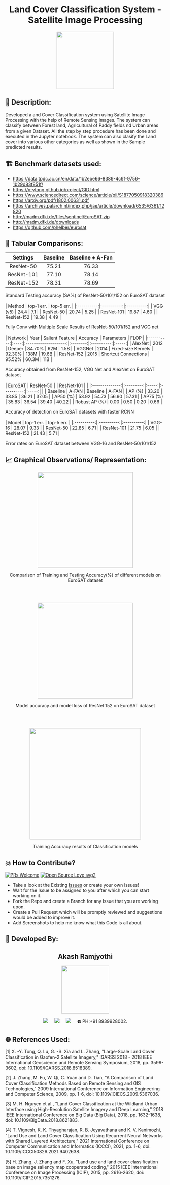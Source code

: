 <h1 align="center">Land Cover Classification System - Satellite Image Processing</h1>

<p align="center">
<img src="https://user-images.githubusercontent.com/54114888/148724436-573a6b4f-3e03-4da2-aa9d-a16d7396c52c.png" width="180" height="180">
</p>

## 📜 Description:
Developed a and Cover Classification system using Satellite Image Processing with the help of Remote Sensing images. The system can classify between Forest land, Agricultural of Paddy fields nd Urban areas from a given Dataset. All the step by step procedure has been done and executed in the Jupyter notebook. The system can also clasify the Land cover into various other categories as well as shown in the Sample predicted results.

## 🏗 Benchmark datasets used:
- https://data.tpdc.ac.cn/en/data/1b2ebe66-8389-4c9f-9756-1b29d83f851f/
- https://x-ytong.github.io/project/GID.html
- https://www.sciencedirect.com/science/article/pii/S1877050918320386
- https://arxiv.org/pdf/1802.00631.pdf
- https://archives.palarch.nl/index.php/jae/article/download/6535/6361/12820
- http://madm.dfki.de/files/sentinel/EuroSAT.zip
- http://madm.dfki.de/downloads
- https://github.com/phelber/eurosat

## 🔭 Tabular Comparisons:
|  Settings  | Baseline | Baseline + A-Fan |
|:----------:|:--------:|:----------------:|
|  ResNet-50 |   75.21  |       76.33      |
| ResNet-101 |   77.10  |       78.14      |
| ResNet-152 |   78.31  |       78.69      |

Standard Testing accuracy (SA%) of ResNet-50/101/152 on EuroSAT dataset
<br>
<br>
|   Method   | top-1 err. | top-5 err. |
|:----------:|:----------:|:----------:|
|  VGG (v5)  |    24.4    |     7.1    |
|  ResNet-50 |    20.74   |    5.25    |
| ResNet-101 |    19.87   |    4.60    |
| ResNet-152 |    19.38   |    4.49    |

Fully Conv with Multiple Scale Results of ResNet-50/101/152 and VGG net
<br>
<br>
|   Network  | Year |    Salient Feature   | Accuracy | Parameters |  FLOP |
|:----------:|:----:|:--------------------:|:--------:|:----------:|:-----:|
|   AlexNet  | 2012 |        Deeper        |  84.70%  |     62M    |  1.5B |
|   VGGNet   | 2014 |  Fixed-size Kernels  |  92.30%  |    138M    | 19.6B |
| ResNet-152 | 2015 | Shortcut Connections |  95.52%  |    60.3M   |  11B  |

Accuracy obtained from ResNet-152, VGG Net and AlexNet on EuroSAT dataset
<br>
<br>
| EuroSAT        | ResNet-50 |       | ResNet-101 |       |
|:--------------:|:---------:|:-----:|:----------:|:-----:|
|                |  Baseline | A-FAN |  Baseline  | A-FAN |
|     AP (%)     |   33.20   | 33.85 |    36.21   | 37.05 |
|    AP50 (%)    |   53.92   | 54.73 |    56.90   | 57.31 |
|    AP75 (%)    |   35.83   | 36.54 |    39.40   | 40.22 |
|  Robust AP (%) |    0.00   |  0.50 |    0.20    |  0.66 |

Accuracy of detection on EuroSAT datasets with faster RCNN
<br>
<br>
|    Model   | top-1 err. | top-5 err. |
|:----------:|:----------:|:----------:|
|   VGG-16   |    28.07   |    9.33    |
|  ResNet-50 |    22.85   |    6.71    |
| ResNet-101 |    21.75   |    6.05    |
| ResNet-152 |    21.43   |    5.71    |

Error rates on EuroSAT dataset between VGG-16 and ResNet-50/101/152

## 📈 Graphical Observations/ Representation:

<p align="center">
<img src="https://user-images.githubusercontent.com/54114888/150593415-794c0187-006d-4328-a44e-48b03190b0e3.png" width="" height="300">
<p align="center">Comparison of Training and Testing Accuracy(%) of different models on EuroSAT dataset</p>  
</p>

<br>
<br>

<p align="center">
<img src="https://user-images.githubusercontent.com/54114888/150595312-1f371d4d-4b07-40af-98b0-515fb2235d32.png" width="" height="300">
<p align="center">Model accuracy and model loss of ResNet 152 on EuroSAT dataset</p>  
</p>

<br>
<br>

<p align="center">
<img src="https://www.mdpi.com/applsci/applsci-11-02723/article_deploy/html/images/applsci-11-02723-g021.png" width="" height="350">
<p align="center">Training Accuracy results of Classification models</p>  
</p>

## 💥 How to Contribute?

[![PRs Welcome](https://img.shields.io/badge/PRs-welcome-brightgreen.svg?style=flat-square)](http://makeapullrequest.com)
[![Open Source Love svg2](https://badges.frapsoft.com/os/v2/open-source.svg?v=103)](https://github.com/ellerbrock/open-source-badges/) 

- Take a look at the Existing [Issues](https://github.com/Akash-Ramjyothi/Land-Cover-Classification-Satellite-Image-Processing/ssues) or create your own Issues!
- Wait for the Issue to be assigned to you after which you can start working on it.
- Fork the Repo and create a Branch for any Issue that you are working upon.
- Create a Pull Request which will be promptly reviewed and suggestions would be added to improve it.
- Add Screenshots to help me know what this Code is all about.

## 👦 Developed By:
<h2 align="center">Akash Ramjyothi</h2>
<p align="center">
  <a href="https://github.com/Akash-Ramjyothi"><img src="https://avatars.githubusercontent.com/u/54114888?v=4" width=150px height=150px /></a> 
    
<p align="center">
  <a target="_blank"href="https://www.linkedin.com/in/akash-ramjyothi/"><img src="https://img.shields.io/badge/linkedin-%230077B5.svg?&style=for-the-badge&logo=linkedin&logoColor=white" /></a>&nbsp;&nbsp;&nbsp;&nbsp;
  <a href="mailto:akash.ramjyothi@gmail.com?subject=Hello%20Akash,%20From%20Github"><img src="https://img.shields.io/badge/gmail-%23D14836.svg?&style=for-the-badge&logo=gmail&logoColor=white" /></a>&nbsp;&nbsp;&nbsp;&nbsp;
  <a href="https://www.instagram.com/akash.ramjyothi/"><img src="https://img.shields.io/badge/instagram-%23D14836.svg?&style=for-the-badge&logo=instagram&logoColor=pink" /></a>&nbsp;&nbsp;&nbsp;&nbsp;
  ☎️ PH:+91 8939928002.
</p>

## 🌐 References Used:
[1] X. -Y. Tong, Q. Lu, G. -S. Xia and L. Zhang, "Large-Scale Land Cover Classification in Gaofen-2 Satellite Imagery," IGARSS 2018 - 2018 IEEE International Geoscience and Remote Sensing Symposium, 2018, pp. 3599-3602, doi: 10.1109/IGARSS.2018.8518389.

[2] J. Zhang, M. Fu, W. Qi, C. Yuan and D. Tian, "A Comparison of Land Cover Classification Methods Based on Remote Sensing and GIS Technologies," 2009 International Conference on Information Engineering and Computer Science, 2009, pp. 1-6, doi: 10.1109/ICIECS.2009.5367036.

[3] M. H. Nguyen et al., "Land Cover Classification at the Wildland Urban Interface using High-Resolution Satellite Imagery and Deep Learning," 2018 IEEE International Conference on Big Data (Big Data), 2018, pp. 1632-1638, doi: 10.1109/BigData.2018.8621883.

[4] T. Vignesh, K. K. Thyagharajan, R. B. Jeyavathana and K. V. Kanimozhi, "Land Use and Land Cover Classification Using Recurrent Neural Networks with Shared Layered Architecture," 2021 International Conference on Computer Communication and Informatics (ICCCI), 2021, pp. 1-6, doi: 10.1109/ICCCI50826.2021.9402638.

[5] H. Zhang, J. Zhang and F. Xu, "Land use and land cover classification base on image saliency map cooperated coding," 2015 IEEE International Conference on Image Processing (ICIP), 2015, pp. 2616-2620, doi: 10.1109/ICIP.2015.7351276.
